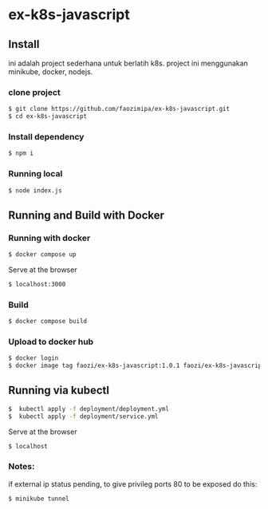 # ex-k8s-javascript

## Install
ini adalah project sederhana untuk berlatih k8s. project ini menggunakan minikube, docker, nodejs.

### clone project
```sh
$ git clone https://github.com/faozimipa/ex-k8s-javascript.git
$ cd ex-k8s-javascript
```

### Install dependency
```sh
$ npm i
```

### Running local
```sh
$ node index.js
```

## Running and Build with Docker

### Running with docker
```sh
$ docker compose up
```
Serve at the browser
```sh
$ localhost:3000
```
### Build
```sh
$ docker compose build
```

### Upload to docker hub
```sh
$ docker login
$ docker image tag faozi/ex-k8s-javascript:1.0.1 faozi/ex-k8s-javascript:1.0.1
```

## Running via kubectl

```sh
$  kubectl apply -f deployment/deployment.yml
$  kubectl apply -f deployment/service.yml
```

Serve at the browser
```sh
$ localhost
```


### Notes: 
if external ip status pending, to give  privileg ports 80 to be exposed do this:
```sh
$ minikube tunnel
```


